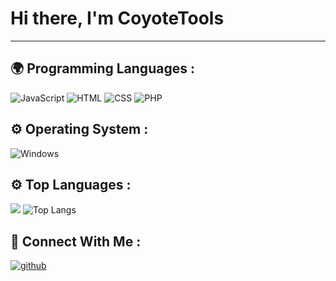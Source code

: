 <h1> Hi there, I'm CoyoteTools</h1>

---

## 🌍 Programming Languages :

![JavaScript](https://img.shields.io/badge/javascript-%23323330.svg?style=for-the-badge&logo=javascript&logoColor=%23F7DF1E)
![HTML](https://img.shields.io/badge/html-%23E34F26.svg?style=for-the-badge&logo=html5&logoColor=white)
![CSS](https://img.shields.io/badge/css-%231572B6.svg?style=for-the-badge&logo=css3&logoColor=white)
![PHP](https://img.shields.io/badge/php-%231572B6.svg?style=for-the-badge&logo=php&logoColor=white)

## ⚙️ Operating System :

 ![Windows](https://img.shields.io/badge/Windows-0078D6?style=for-the-badge&logo=windows&logoColor=white)


## ⚙️ Top Languages :

![](https://github-readme-stats.vercel.app/api?username=CoyoteTools&show_icons=true&count_private=true)
![Top Langs](https://github-readme-stats.vercel.app/api/top-langs/?username=CoyoteTools&show_icons=true&count_private=false)


## 🎲 Connect With Me :

<a href="https://github.com/CoyoteTools" target="_blank">
<img src=https://img.shields.io/badge/github-%23000000.svg?&style=for-the-badge&logo=github&logoColor=white alt=github style="margin-bottom: 5px;" />
</a>  
</div>  
